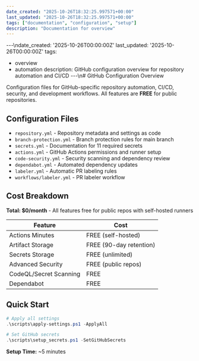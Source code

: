 ```yaml
---
date_created: "2025-10-26T18:32:25.997571+00:00"
last_updated: "2025-10-26T18:32:25.997571+00:00"
tags: ["documentation", "configuration", "setup"]
description: "Documentation for overview"
---
```


---\ndate_created: '2025-10-26T00:00:00Z'
last_updated: '2025-10-26T00:00:00Z'
tags:

- overview
- automation
  description: GitHub configuration overview for repository automation and CI/CD
  ---\n# GitHub Configuration Overview

Configuration files for GitHub-specific repository automation, CI/CD, security, and development workflows. All features are **FREE** for public repositories.

## Configuration Files

- `repository.yml` - Repository metadata and settings as code
- `branch-protection.yml` - Branch protection rules for main branch
- `secrets.yml` - Documentation for 11 required secrets
- `actions.yml` - GitHub Actions permissions and runner setup
- `code-security.yml` - Security scanning and dependency review
- `dependabot.yml` - Automated dependency updates
- `labeler.yml` - Automatic PR labeling rules
- `workflows/labeler.yml` - PR labeler workflow

## Cost Breakdown

**Total: $0/month** - All features free for public repos with self-hosted runners

| Feature                | Cost                    |
| ---------------------- | ----------------------- |
| Actions Minutes        | FREE (self-hosted)      |
| Artifact Storage       | FREE (90-day retention) |
| Secrets Storage        | FREE (unlimited)        |
| Advanced Security      | FREE (public repos)     |
| CodeQL/Secret Scanning | FREE                    |
| Dependabot             | FREE                    |

## Quick Start

```powershell
# Apply all settings
.\scripts\apply-settings.ps1 -ApplyAll

# Set GitHub secrets
.\scripts\setup_secrets.ps1 -SetGitHubSecrets
```

**Setup Time:** ~5 minutes
